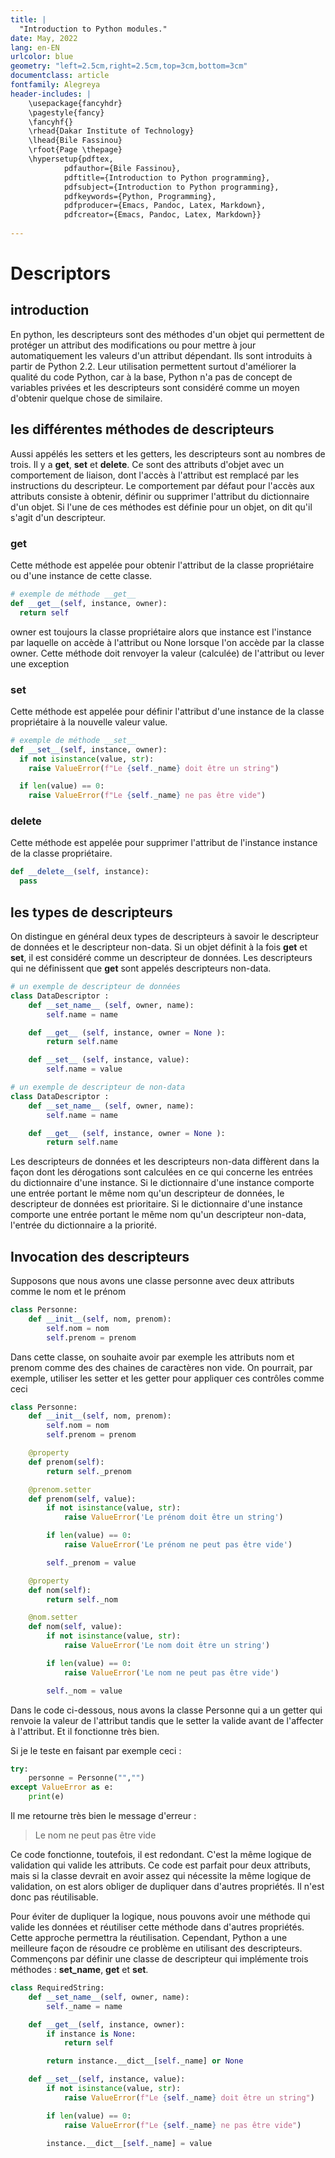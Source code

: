 ```yaml
---
title: |
  "Introduction to Python modules."
date: May, 2022
lang: en-EN
urlcolor: blue
geometry: "left=2.5cm,right=2.5cm,top=3cm,bottom=3cm"
documentclass: article
fontfamily: Alegreya
header-includes: |
    \usepackage{fancyhdr}
    \pagestyle{fancy}
    \fancyhf{}
    \rhead{Dakar Institute of Technology}
    \lhead{Bile Fassinou}
    \rfoot{Page \thepage}
    \hypersetup{pdftex,
            pdfauthor={Bile Fassinou},
            pdftitle={Introduction to Python programming},
            pdfsubject={Introduction to Python programming},
            pdfkeywords={Python, Programming},
            pdfproducer={Emacs, Pandoc, Latex, Markdown},
            pdfcreator={Emacs, Pandoc, Latex, Markdown}}
    
---
```


# Descriptors
## introduction
En python, les descripteurs sont des méthodes d'un objet qui permettent de protéger un attribut des modifications ou pour mettre à jour automatiquement les valeurs d'un attribut dépendant. Ils sont introduits à partir de Python 2.2. Leur utilisation permettent surtout d'améliorer la qualité du code Python, car à la base, Python n'a pas de concept de variables privées et les descripteurs sont considéré comme un moyen d'obtenir quelque chose de similaire.

## les différentes méthodes de descripteurs
Aussi appélés les setters et les getters, les descripteurs sont au nombres de trois. Il y a __get__, __set__ et __delete__.
Ce sont des attributs d'objet avec un comportement de liaison, dont l'accès à l'attribut est remplacé par les instructions du descripteur. Le comportement par défaut pour l'accès aux attributs consiste à obtenir, définir ou supprimer l'attribut du dictionnaire d'un objet. Si l'une de ces méthodes est définie pour un objet, on dit qu'il s'agit d'un descripteur.

### __get__
Cette méthode est appelée pour obtenir l'attribut de la classe propriétaire ou d'une instance de cette classe. 

```python
# exemple de méthode __get__
def __get__(self, instance, owner):
  return self 
```
owner est toujours la classe propriétaire alors que instance est l'instance par laquelle on accède à l'attribut ou None lorsque l'on accède par la classe owner. Cette méthode doit renvoyer la valeur (calculée) de l'attribut ou lever une exception 

### __set__
Cette méthode est appelée pour définir l'attribut d'une instance de la classe propriétaire à la nouvelle valeur value.

```python
# exemple de méthode __set__
def __set__(self, instance, owner):
  if not isinstance(value, str):
    raise ValueError(f"Le {self._name} doit être un string")

  if len(value) == 0:
    raise ValueError(f"Le {self._name} ne pas être vide")
```

### __delete__
Cette méthode est appelée pour supprimer l'attribut de l'instance instance de la classe propriétaire.

```python
def __delete__(self, instance):
  pass

```

## les types de descripteurs
On distingue en général deux types de descripteurs à savoir le descripteur de données et le descripteur non-data. Si un objet définit à la fois __get__ et __set__, il est considéré comme un descripteur de données. Les descripteurs qui ne définissent que __get__ sont appelés descripteurs non-data. 

```python
# un exemple de descripteur de données
class DataDescriptor : 
    def __set_name__ (self, owner, name): 
        self.name = name 

    def __get__ (self, instance, owner = None ): 
        return self.name 

    def __set__ (self, instance, value): 
        self.name = value
```

```python
# un exemple de descripteur de non-data
class DataDescriptor : 
    def __set_name__ (self, owner, name): 
        self.name = name 

    def __get__ (self, instance, owner = None ): 
        return self.name 
```
Les descripteurs de données et les descripteurs non-data diffèrent dans la façon dont les dérogations sont calculées en ce qui concerne les entrées du dictionnaire d'une instance. Si le dictionnaire d'une instance comporte une entrée portant le même nom qu'un descripteur de données, le descripteur de données est prioritaire. Si le dictionnaire d'une instance comporte une entrée portant le même nom qu'un descripteur non-data, l'entrée du dictionnaire a la priorité.

## Invocation des descripteurs
Supposons que nous avons une classe personne avec deux attributs comme le nom et le prénom

```python
class Personne:
    def __init__(self, nom, prenom):
        self.nom = nom
        self.prenom = prenom
```
Dans cette classe, on souhaite avoir par exemple les attributs nom et prenom comme des des chaines de caractères non vide. On pourrait, par exemple, utiliser les setter et les getter pour appliquer ces contrôles comme ceci

```python
class Personne:
    def __init__(self, nom, prenom):
        self.nom = nom
        self.prenom = prenom

    @property
    def prenom(self):
        return self._prenom

    @prenom.setter
    def prenom(self, value):
        if not isinstance(value, str):
            raise ValueError('Le prénom doit être un string')

        if len(value) == 0:
            raise ValueError('Le prénom ne peut pas être vide')

        self._prenom = value

    @property
    def nom(self):
        return self._nom

    @nom.setter
    def nom(self, value):
        if not isinstance(value, str):
            raise ValueError('Le nom doit être un string')

        if len(value) == 0:
            raise ValueError('Le nom ne peut pas être vide')

        self._nom = value
```
Dans le code ci-dessous, nous avons la classe Personne qui a un getter qui renvoie la valeur de l'attribut tandis que le setter la valide avant de l'affecter à l'attribut. Et il fonctionne très bien. 

Si je le teste en faisant par exemple ceci : 

```python
try:
    personne = Personne("","")
except ValueError as e:
    print(e)
```
Il me retourne très bien le message d'erreur :

> Le nom ne peut pas être vide

Ce code fonctionne, toutefois, il est redondant. C'est la même logique de validation qui valide les attributs. Ce code est parfait pour deux attributs, mais si la classe devrait en avoir assez qui nécessite la même logique de validation, on est alors obliger de dupliquer dans d'autres propriétés. Il n'est donc pas réutilisable. 

Pour éviter de dupliquer la logique, nous pouvons avoir une méthode qui valide les données et réutiliser cette méthode dans d'autres propriétés. Cette approche permettra la réutilisation. Cependant, Python a une meilleure façon de résoudre ce problème en utilisant des descripteurs. Commençons par définir une classe de descripteur qui implémente trois méthodes : __set_name__, __get__ et __set__.

```python
class RequiredString:
    def __set_name__(self, owner, name):
        self._name = name

    def __get__(self, instance, owner):
        if instance is None:
            return self

        return instance.__dict__[self._name] or None

    def __set__(self, instance, value):
        if not isinstance(value, str):
            raise ValueError(f"Le {self._name} doit être un string")

        if len(value) == 0:
            raise ValueError(f"Le {self._name} ne pas être vide")

        instance.__dict__[self._name] = value
```
